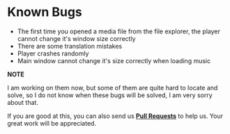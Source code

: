 ﻿# Known Bugs

- The first time you opened a media file from the file explorer, the player cannot change it's window size correctly
- There are some translation mistakes
- Player crashes randomly
- Main window cannot change it's size correctly when loading music


**NOTE**

I am working on them now, but some of them are quite hard to locate and solve, so I do not know when these bugs will be solved, I am very sorry about that.

If you are good at this, you can also send us [**Pull Requests**](https://github.com/wangwenx190/SPlayer/pulls) to help us. Your great work will be appreciated.
